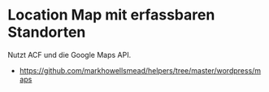 # Location Map mit erfassbaren Standorten

Nutzt ACF und die Google Maps API.

* https://github.com/markhowellsmead/helpers/tree/master/wordpress/maps
